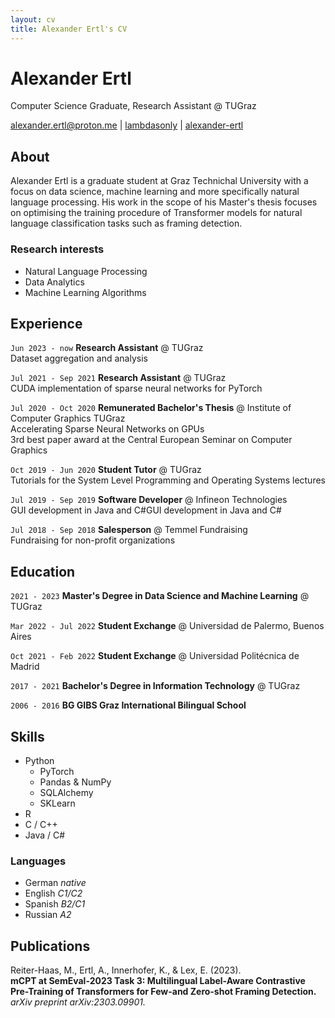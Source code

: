 ```yaml
---
layout: cv
title: Alexander Ertl's CV
---
```

# Alexander Ertl
Computer Science Graduate, Research Assistant @ TUGraz

<div id="webaddress">
<a href="mailto:alexander.ertl@proton.me"><i class="fas fa-envelope"></i> alexander.ertl@proton.me</a> 
| <a href="http://github.com/lambdasonly"><i class="fab fa-github"></i> lambdasonly</a> 
| <a href="https://www.linkedin.com/in/alexander-ertl/"><i class="fab fa-linkedin"></i> alexander-ertl</a>
</div>


## About
Alexander Ertl is a graduate student at Graz Technichal University with a focus on data science, machine learning and more specifically natural language processing. His work in the scope of his Master's thesis focuses on optimising the training procedure of Transformer models for natural language classification tasks such as framing detection.


### Research interests

* Natural Language Processing
* Data Analytics
* Machine Learning Algorithms


## Experience
`Jun 2023 - now`
__Research Assistant__ @ TUGraz <br/>
Dataset aggregation and analysis

`Jul 2021 - Sep 2021`
__Research Assistant__ @ TUGraz <br/>
CUDA implementation of sparse neural networks for PyTorch

`Jul 2020 - Oct 2020`
__Remunerated Bachelor's Thesis__ @ Institute of Computer Graphics TUGraz <br/>
Accelerating Sparse Neural Networks on GPUs <br/>
3rd best paper award at the Central European Seminar on Computer Graphics

`Oct 2019 - Jun 2020`
__Student Tutor__ @ TUGraz <br/>
Tutorials for the System Level Programming and Operating Systems lectures

`Jul 2019 - Sep 2019`
__Software Developer__ @ Infineon Technologies <br/>
GUI development in Java and C#GUI development in Java and C#

`Jul 2018 - Sep 2018`
__Salesperson__ @ Temmel Fundraising <br/>
Fundraising for non-profit organizations


## Education

`2021 - 2023`
__Master's Degree in Data Science and Machine Learning__ @ TUGraz

`Mar 2022 - Jul 2022`
__Student Exchange__ @ Universidad de Palermo, Buenos Aires

`Oct 2021 - Feb 2022`
__Student Exchange__ @ Universidad Politécnica de Madrid

`2017 - 2021`
__Bachelor's Degree in Information Technology__ @ TUGraz 

`2006 - 2016`
__BG GIBS Graz International Bilingual School__


## Skills
* Python
  - PyTorch
  - Pandas & NumPy
  - SQLAlchemy
  - SKLearn
* R
* C / C++
* Java / C#


### Languages
* German _native_
* English _C1/C2_
* Spanish _B2/C1_
* Russian _A2_


## Publications

Reiter-Haas, M., Ertl, A., Innerhofer, K., & Lex, E. (2023).  
**mCPT at SemEval-2023 Task 3: Multilingual Label-Aware Contrastive Pre-Training of Transformers for Few-and Zero-shot Framing Detection.**  
*arXiv preprint arXiv:2303.09901.*


<!-- ### Footer

Last updated: June 2023 -->

